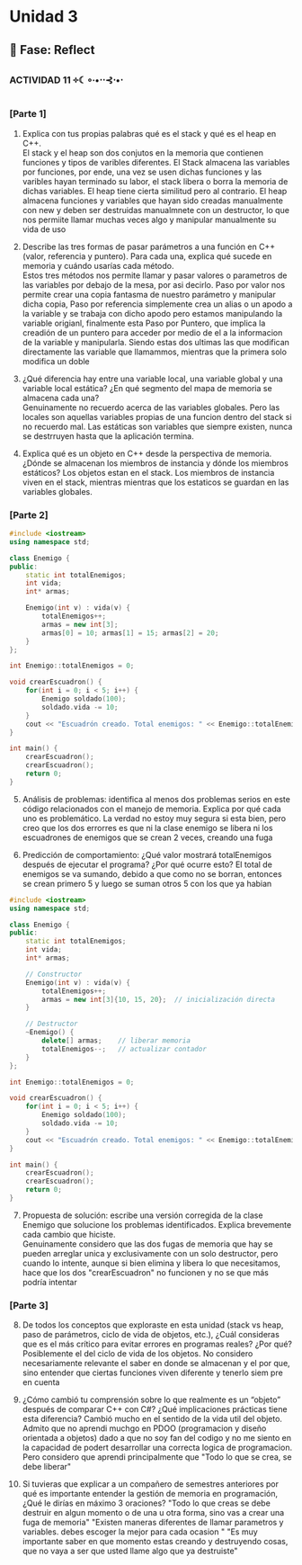 # Unidad 3

## 🤔 Fase: Reflect

### **ACTIVIDAD 11 ༓☾∘∙•⋅⋅⊰⋅•⋅**

### [Parte 1]

1. Explica con tus propias palabras qué es el stack y qué es el heap en C++.  
El stack y el heap son dos conjutos en la memoria que contienen funciones y tipos de varibles diferentes. El Stack almacena las variables por funciones, por ende, una vez se usen dichas funciones y las varibles hayan terminado su labor, el stack libera o borra la memoria de dichas variables. El heap tiene cierta similitud pero al contrario. El heap almacena funciones y variables que hayan sido creadas manualmente con new y deben ser destruidas manualmnete con un destructor, lo que nos permiite llamar muchas veces algo y manipular manualmente su vida de uso

2. Describe las tres formas de pasar parámetros a una función en C++ (valor, referencia y puntero). Para cada una, explica qué sucede en memoria y cuándo usarías cada método.  
Estos tres métodos nos permite llamar y pasar valores o parametros de las variables por debajo de la mesa, por asi decirlo. Paso por valor nos permite crear una copia fantasma de nuestro parámetro y manipular dicha copia, Paso por referencia simplemente crea un alias o un apodo a la variable y se trabaja con dicho apodo pero estamos manipulando la variable origianl, finalmente esta Paso por Puntero, que implica la creadión de un puntero para acceder por medio de el a la informacion de la variable y manipularla. Siendo estas dos ultimas las que modifican directamente las variable que llamammos, mientras que la primera solo modifica un doble

3. ¿Qué diferencia hay entre una variable local, una variable global y una variable local estática? ¿En qué segmento del mapa de memoria se almacena cada una?  
Genuinamente no recuerdo acerca de las variables globales. Pero las locales son aquellas variables propias de una funcion dentro del stack si no recuerdo mal. Las estáticas son variables que siempre existen, nunca se destrruyen hasta que la aplicación termina. 

4. Explica qué es un objeto en C++ desde la perspectiva de memoria. ¿Dónde se almacenan los miembros de instancia y dónde los miembros estáticos?
Los objetos estan en el stack. Los miembros de instancia viven en el stack, mientras mientras que los estaticos se guardan en las variables globales. 

### [Parte 2]

```C++
#include <iostream>
using namespace std;

class Enemigo {
public:
    static int totalEnemigos;
    int vida;
    int* armas;

    Enemigo(int v) : vida(v) {
        totalEnemigos++;
        armas = new int[3];
        armas[0] = 10; armas[1] = 15; armas[2] = 20;
    }
};

int Enemigo::totalEnemigos = 0;

void crearEscuadron() {
    for(int i = 0; i < 5; i++) {
        Enemigo soldado(100);
        soldado.vida -= 10;
    }
    cout << "Escuadrón creado. Total enemigos: " << Enemigo::totalEnemigos << endl;
}

int main() {
    crearEscuadron();
    crearEscuadron();
    return 0;
}
```
5. Análisis de problemas: identifica al menos dos problemas serios en este código relacionados con el manejo de memoria. Explica por qué cada uno es problemático.
La verdad no estoy muy segura si esta bien, pero creo que los dos errorres es que ni la clase enemigo se libera ni los escuadrones de enemigos que se crean 2 veces, creando una fuga

6. Predicción de comportamiento: ¿Qué valor mostrará totalEnemigos después de ejecutar el programa? ¿Por qué ocurre esto?
El total de enemigos se va sumando, debido a que como no se borran, entonces se crean primero 5 y luego se suman otros 5 con los que ya habian 

```c++
#include <iostream>
using namespace std;

class Enemigo {
public:
    static int totalEnemigos;
    int vida;
    int* armas;

    // Constructor
    Enemigo(int v) : vida(v) {
        totalEnemigos++;
        armas = new int[3]{10, 15, 20};  // inicialización directa
    }

    // Destructor
    ~Enemigo() {
        delete[] armas;    // liberar memoria
        totalEnemigos--;   // actualizar contador
    }
};

int Enemigo::totalEnemigos = 0;

void crearEscuadron() {
    for(int i = 0; i < 5; i++) {
        Enemigo soldado(100);
        soldado.vida -= 10;
    }
    cout << "Escuadrón creado. Total enemigos: " << Enemigo::totalEnemigos << endl;
}

int main() {
    crearEscuadron();
    crearEscuadron();
    return 0;
}
```

7. Propuesta de solución: escribe una versión corregida de la clase Enemigo que solucione los problemas identificados. Explica brevemente cada cambio que hiciste.  
Genuinamente considero  que las dos fugas de memoria que hay se pueden arreglar unica y exclusivamente con un solo destructor, pero cuando lo intente, aunque si bien elimina y libera lo que necesitamos, hace que los dos "crearEscuadron" no funcionen y no se que más podría intentar

### [Parte 3]

8. De todos los conceptos que exploraste en esta unidad (stack vs heap, paso de parámetros, ciclo de vida de objetos, etc.), ¿Cuál consideras que es el más crítico para evitar errores en programas reales? ¿Por qué?
Posiblemente el del ciclo de vida de los objetos. No considero necesariamente relevante el saber en donde se almacenan y el por que, sino entender que ciertas funciones viven diferente y tenerlo siem pre en cuenta

9. ¿Cómo cambió tu comprensión sobre lo que realmente es un “objeto” después de comparar C++ con C#? ¿Qué implicaciones prácticas tiene esta diferencia?
Cambió mucho en el sentido de la vida util del objeto. Admito que no aprendi muchgo en PDOO (programacion y diseño orientada a objetos) dado a que no soy fan del codigo y no me siento en la capacidad de podert desarrollar una correcta logica de programacion. Pero considero que aprendi principalmente que "Todo lo que se crea, se debe liberar"

10. Si tuvieras que explicar a un compañero de semestres anteriores por qué es importante entender la gestión de memoria en programación, ¿Qué le dirías en máximo 3 oraciones?
"Todo lo que creas se debe destruir en algun momento o de una u otra forma, sino vas a crear una fuga de memoria"
"Existen maneras diferentes de llamar parametros y variables. debes escoger la mejor para cada ocasion "
"Es muy importante saber en que momento estas creando y destruyendo cosas, que no vaya a ser que usted llame algo que ya destruiste"

